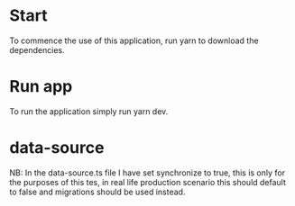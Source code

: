 # Start
To commence the use of this application, run yarn to download the dependencies.

# Run app
To run the application simply run yarn dev.

# data-source
NB: In the data-source.ts file I have set synchronize to true, this is only for the purposes of this tes, in real life production scenario this should default to false and migrations should be used instead.